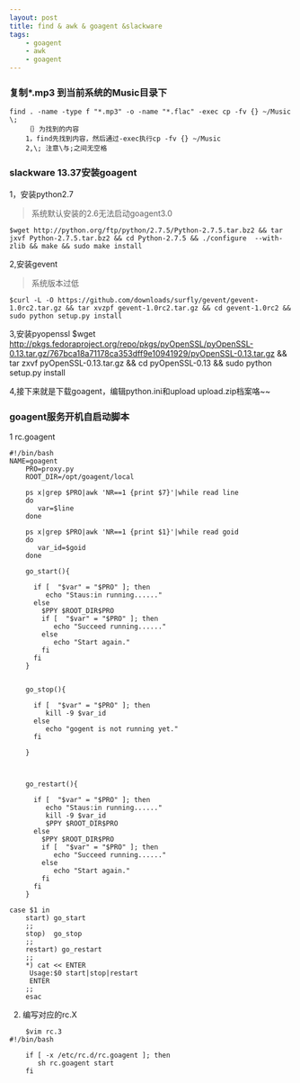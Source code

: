 ```yaml
---
layout: post
title: find & awk & goagent &slackware
tags:
    - goagent
    - awk
    - goagent
---
```


### 复制*.mp3 到当前系统的Music目录下

	find . -name -type f "*.mp3" -o -name "*.flac" -exec cp -fv {} ~/Music \;
        ｛｝为找到的内容
        1，find先找到内容，然后通过-exec执行cp -fv {} ~/Music
        2,\; 注意\与;之间无空格

### slackware 13.37安装goagent

1，安装python2.7  
>系统默认安装的2.6无法启动goagent3.0

	$wget http://python.org/ftp/python/2.7.5/Python-2.7.5.tar.bz2 && tar jxvf Python-2.7.5.tar.bz2 && cd Python-2.7.5 && ./configure  --with-zlib && make && sudo make install

2,安装gevent
>系统版本过低

	$curl -L -O https://github.com/downloads/surfly/gevent/gevent-1.0rc2.tar.gz && tar xvzpf gevent-1.0rc2.tar.gz && cd gevent-1.0rc2 && sudo python setup.py install

3,安装pyopenssl
	$wget http://pkgs.fedoraproject.org/repo/pkgs/pyOpenSSL/pyOpenSSL-0.13.tar.gz/767bca18a71178ca353dff9e10941929/pyOpenSSL-0.13.tar.gz && tar zxvf pyOpenSSL-0.13.tar.gz && cd pyOpenSSL-0.13 && sudo python setup.py install

4,接下来就是下载goagent，编辑python.ini和upload upload.zip档案咯~~


### goagent服务开机自启动脚本

1 rc.goagent

>
	#!/bin/bash
	NAME=goagent
        PRO=proxy.py
        ROOT_DIR=/opt/goagent/local
        
        ps x|grep $PRO|awk 'NR==1 {print $7}'|while read line
        do
           var=$line
        done

        ps x|grep $PRO|awk 'NR==1 {print $1}'|while read goid
        do
           var_id=$goid
        done

        go_start(){

          if [  "$var" = "$PRO" ]; then
             echo "Staus:in running......"
          else
            $PPY $ROOT_DIR$PRO
            if [  "$var" = "$PRO" ]; then
               echo "Succeed running......"
            else
               echo "Start again."
            fi
          fi
        }
        

        go_stop(){

          if [  "$var" = "$PRO" ]; then
             kill -9 $var_id
          else
             echo "gogent is not running yet."
          fi

        }


        
        go_restart(){

          if [  "$var" = "$PRO" ]; then
             echo "Staus:in running......"
             kill -9 $var_id
             $PPY $ROOT_DIR$PRO 
          else
            $PPY $ROOT_DIR$PRO
            if [  "$var" = "$PRO" ]; then
               echo "Succeed running......"
            else
               echo "Start again."
            fi
          fi
        }
       
	case $1 in
        start) go_start
        ;;
        stop)  go_stop
        ;;
        restart) go_restart
        ;;
        *) cat << ENTER
         Usage:$0 start|stop|restart
         ENTER
        ;;
        esac 


2. 编写对应的rc.X
>
        $vim rc.3 
	#!/bin/bash

        if [ -x /etc/rc.d/rc.goagent ]; then
           sh rc.goagent start
        fi
         






















